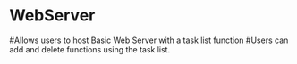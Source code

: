 # WebServer
#Allows users to host Basic Web Server with a task list function
#Users can add and delete functions using the task list.
